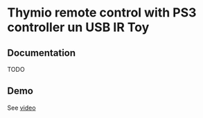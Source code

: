 # Thymio remote control with PS3 controller un USB IR Toy #

## Documentation ##

TODO

## Demo ##

See [video](https://www.youtube.com/watch?v=FMdKlv2Bob0&index=1&list=PLgl86w4QGKIn542oyWs-l-9EP9eNaEqto)
